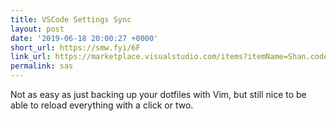 ```yaml
---
title: VSCode Settings Sync
layout: post
date: '2019-06-18 20:00:27 +0000'
short_url: https://smw.fyi/6F
link_url: https://marketplace.visualstudio.com/items?itemName=Shan.code-settings-sync
permalink: sas
---
```

Not as easy as just backing up your dotfiles with Vim, but still nice to be able to reload everything with a click or two.
